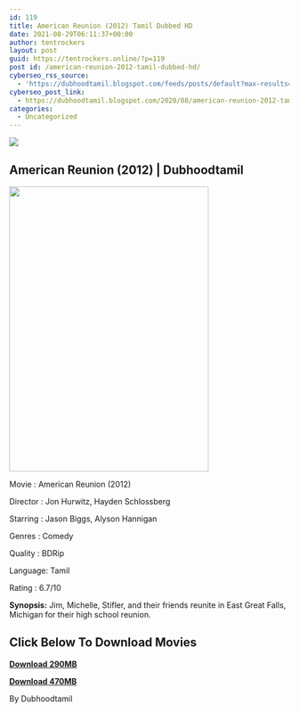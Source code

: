 ```yaml
---
id: 119
title: American Reunion (2012) Tamil Dubbed HD
date: 2021-08-29T06:11:37+00:00
author: tentrockers
layout: post
guid: https://tentrockers.online/?p=119
post id: /american-reunion-2012-tamil-dubbed-hd/
cyberseo_rss_source:
  - 'https://dubhoodtamil.blogspot.com/feeds/posts/default?max-results=150&start-index=151'
cyberseo_post_link:
  - https://dubhoodtamil.blogspot.com/2020/08/american-reunion-2012-tamil-dubbed-hd.html
categories:
  - Uncategorized
---
```

<div class="media_block">
  <img src="https://1.bp.blogspot.com/-C9AM5e_yWOU/XzvRJSCIbDI/AAAAAAAABCk/etvz_gJzy_sHps8742t3X88etxfWu1GEACLcBGAsYHQ/s72-w358-h512-c/images%2B%252829%2529.jpeg" class="media_thumbnail" />
</div>

## <span><span>American Reunion (2012) | Dubhoodtamil</span></span>

<div class="separator">
  <a href="https://1.bp.blogspot.com/-C9AM5e_yWOU/XzvRJSCIbDI/AAAAAAAABCk/etvz_gJzy_sHps8742t3X88etxfWu1GEACLcBGAsYHQ/s661/images%2B%252829%2529.jpeg"><img loading="lazy" border="0" data-original-height="661" data-original-width="464" height="512" src="https://1.bp.blogspot.com/-C9AM5e_yWOU/XzvRJSCIbDI/AAAAAAAABCk/etvz_gJzy_sHps8742t3X88etxfWu1GEACLcBGAsYHQ/w358-h512/images%2B%252829%2529.jpeg" width="358" /></a>
</div>

Movie	<span></span>:	<span></span>American Reunion (2012)

Director	<span></span>:	<span></span>Jon Hurwitz, Hayden Schlossberg

Starring	<span></span>:	<span></span>Jason Biggs, Alyson Hannigan

Genres	<span></span>:	<span></span>Comedy&nbsp;

Quality	<span></span>:	<span></span>BDRip&nbsp;

Language:	<span></span>Tamil&nbsp;

Rating	<span></span>:	<span></span>6.7/10

**Synopsis:** Jim, Michelle, Stifler, and their friends reunite in East Great Falls, Michigan for their high school reunion.

## <span><b>Click Below To Download Movies</b></span>

<span><b><a href="https://oncehelp.com/reunion-1" target="_blank" rel="noopener">Download 290MB</a></b></span>

<span><b><a href="https://oncehelp.com/reunion-2" target="_blank" rel="noopener">Download 470MB</a></b></span>

By Dubhoodtamil